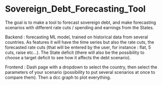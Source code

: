 # Sovereign_Debt_Forecasting_Tool

The goal is to make a tool to forecast sovereign debt, and make forecasting scenarios with different rate cuts / spending and earnings from the States.

Backend : forecasting ML model, trained on historical data from several countries. As features it will have the time series but also the rate cuts, the forecasted rate cuts (that will be entered by the user, for instance : flat, 5 cuts, raise etc...). The State deficit (there will also be the possibility to choose a target 
deficit to see how it affects the debt scenario).

Frontend : Dash page with a dropdown to select the country, then select the parameters of your scenario (possibility to put several scenarios at once to compare them). Then a dcc graph to plot everything.
